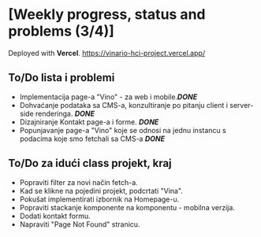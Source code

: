 # [Weekly progress, status and problems (3/4)]

Deployed with **Vercel**.
https://vinario-hci-project.vercel.app/

## To/Do lista i problemi
- Implementacija page-a "Vino" - za web i mobile.**_DONE_**
- Dohvaćanje podataka sa CMS-a, konzultiranje po pitanju client i server-side renderinga. **_DONE_**
- Dizajniranje Kontakt page-a i forme. **_DONE_**
- Popunjavanje page-a "Vino" koje se odnosi na jednu instancu s podacima koje smo fetchali sa CMS-a **_DONE_**

## To/Do za idući class projekt, kraj
- Popraviti filter za novi način fetch-a.
- Kad se klikne na pojedini projekt, podcrtati "Vina".
- Pokušat implementirati izbornik na Homepage-u.
- Popraviti stackanje komponente na komponentu - mobilna verzija.
- Dodati kontakt formu.
- Napraviti "Page Not Found" stranicu.

